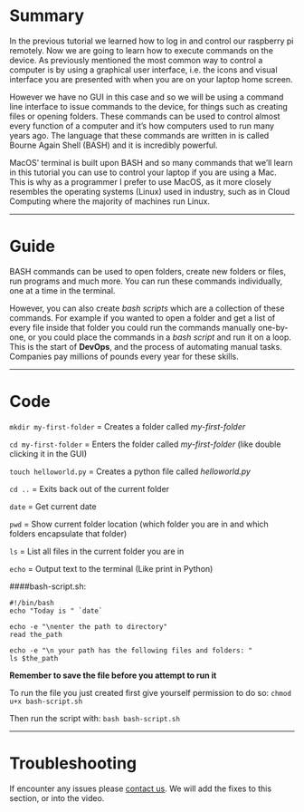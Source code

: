 # Summary 
In the previous tutorial we learned how to log in and control our raspberry pi remotely. Now we are going to learn how to execute commands on the device. As previously mentioned the most common way to control a computer is by using a graphical user interface, i.e. the icons and visual interface you are presented with when you are on your laptop home screen. 

However we have no GUI in this case and so we will be using a command line interface to issue commands to the device, for things such as creating files or opening folders. These commands can be used to control almost every function of a computer and it’s how computers used to run many years ago. The language that these commands are written in is called Bourne Again Shell (BASH) and it is incredibly powerful. 

MacOS’ terminal is built upon BASH and so many commands that we’ll learn in this tutorial you can use to control your laptop if you are using a Mac. This is why as a programmer I prefer to use MacOS, as it more closely resembles the operating systems (Linux) used in industry, such as in Cloud Computing where the majority of machines run Linux.

---
# Guide
BASH commands can be used to open folders, create new folders or files, run programs and much more.
You can run these commands individually, one at a time in the terminal.

However, you can also create *bash scripts* which are a collection of these commands. For example if you wanted to open a folder and get a list of every file inside that folder you could run the commands manually one-by-one, or you could place the commands in a *bash script* and run it on a loop. This is the start of **DevOps**, and the process of automating manual tasks. Companies pay millions of pounds every year for these skills.



---
# Code

`mkdir my-first-folder` = Creates a folder called *my-first-folder*

`cd my-first-folder` = Enters the folder called *my-first-folder* (like double clicking it in the GUI)

`touch helloworld.py` = Creates a python file called *helloworld.py*

`cd ..` = Exits back out of the current folder

`date` = Get current date

`pwd` = Show current folder location (which folder you are in and which folders encapsulate that folder)

`ls` = List all files in the current folder you are in

`echo` = Output text to the terminal (Like print in Python)

####bash-script.sh:
```
#!/bin/bash
echo "Today is " `date`

echo -e "\nenter the path to directory"
read the_path

echo -e "\n your path has the following files and folders: "
ls $the_path
```

**Remember to save the file before you attempt to run it**

To run the file you just created first give yourself permission to do so:
`chmod u+x bash-script.sh`

Then run the script with:
`bash bash-script.sh`

---
# Troubleshooting
If encounter any issues please [contact us](https://jambyte.io/contact). We will add the fixes to this section, or into the video.